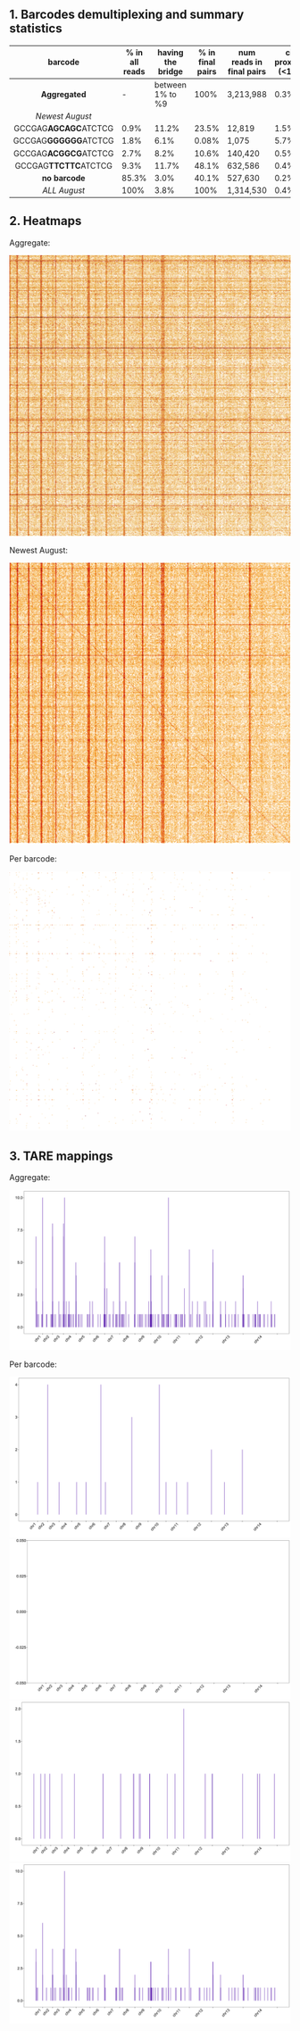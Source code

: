 

## 1. Barcodes demultiplexing and summary statistics

| barcode           | % in all reads | having the bridge | % in final pairs | num reads in final pairs | cis proximal (<1kb) | cis distal | trans-contacts |
| :---------------: | -------------- | ----------------- | ---------------- |   ---------------------- | ------------------- | ---------- | -------------- | 
| **Aggregated**    | -              |  between 1% to %9 | 100% | 3,213,988 | 0.3% | 7.6% | 92.1% |
| *Newest August*   |  
| GCCGAG**AGCAGC**ATCTCG | 0.9% | 11.2% | 23.5%   | 12,819 | 1.5% | 8.2% | 90.2 % |
| GCCGAG**GGGGGG**ATCTCG | 1.8% | 6.1%  | 0.08%   |  1,075 | 5.7% | 10.1% | 84.2% | 
| GCCGAG**ACGGCG**ATCTCG | 2.7% | 8.2%  | 10.6%   |  140,420 | 0.5% | 7.8% | 91.6% |
| GCCGAG**TTCTTC**ATCTCG | 9.3% | 11.7% | 48.1%   |  632,586 | 0.4% | 7.6% | 92.0% |
| **no barcode**               | 85.3% | 3.0% | 40.1%   |  527,630 | 0.2% | 8.2% | 91.6% |
| *ALL August*                | 100% | 3.8%  | 100%  |  1,314,530 | 0.4% | 7.7% | 91.8% |


## 2. Heatmaps

Aggregate:

![TARE_dist](figs/agg.png)



Newest August:

![TARE_dist](figs/n0.png)


Per barcode:

![TARE_dist](figs/n1.png)


## 3. TARE mappings

Aggregate:

![TARE_dist](figs/TARE_AUG_c.png)

Per barcode:

![TARE_dist](figs/TARE_aug_1.png)
![TARE_dist](figs/TARE_aug_2.png)
![TARE_dist](figs/TARE_aug_3.png)
![TARE_dist](figs/TARE_aug_4.png)
